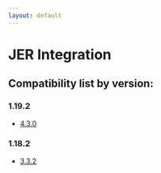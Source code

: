 ```yaml
---
layout: default
---
```


# JER Integration

## Compatibility list by version:

### 1.19.2
+ [4.3.0](/jer-integration/version/4.3.0.md)

### 1.18.2
+ [3.3.2](/jer-integration/version/3.3.2.md)

